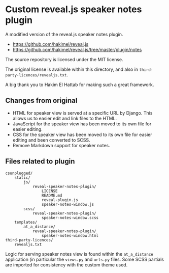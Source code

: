 # Custom reveal.js speaker notes plugin

A modified version of the reveal.js speaker notes plugin.

- https://github.com/hakimel/reveal.js
- https://github.com/hakimel/reveal.js/tree/master/plugin/notes

The source repository is licensed under the MIT license.

The original license is available within this directory, and also in `third-party-licences/revealjs.txt`.

A big thank you to Hakim El Hattab for making such a great framework.

## Changes from original

- HTML for speaker view is served at a specific URL by Django.
  This allows us to easier edit and link files to the HTML.
- JavaScript for the speaker view has been moved to its own file for easier editing.
- CSS for the speaker view has been moved to its own file for easier editing and been converted to SCSS.
- Remove Markdown support for speaker notes.

## Files related to plugin

```
csunplugged/
    static/
        js/
            reveal-speaker-notes-plugin/
                LICENSE
                README.md
                reveal-plugin.js
                speaker-notes-window.js
        scss/
            reveal-speaker-notes-plugin/
                speaker-notes-window.scss
    templates/
        at_a_distance/
            reveal-speaker-notes-plugin/
                speaker-notes-window.html
third-party-licences/
    revealjs.txt
```

Logic for serving speaker notes view is found within the `at_a_distance` application (in particular the `views.py` and `urls.py` files.
Some SCSS partials are imported for consistency with the custom theme used.
